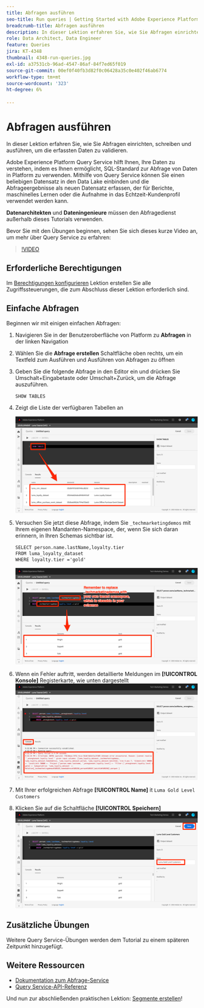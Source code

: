 ```yaml
---
title: Abfragen ausführen
seo-title: Run queries | Getting Started with Adobe Experience Platform for Data Architects and Data Engineers
breadcrumb-title: Abfragen ausführen
description: In dieser Lektion erfahren Sie, wie Sie Abfragen einrichten, schreiben und ausführen, um die erfassten Daten zu validieren.
role: Data Architect, Data Engineer
feature: Queries
jira: KT-4348
thumbnail: 4348-run-queries.jpg
exl-id: a37531cb-96ad-4547-86af-84f7ed65f019
source-git-commit: 00ef0f40fb3d82f0c06428a35c0e402f46ab6774
workflow-type: tm+mt
source-wordcount: '323'
ht-degree: 6%

---
```


# Abfragen ausführen

<!-- 15 min-->
In dieser Lektion erfahren Sie, wie Sie Abfragen einrichten, schreiben und ausführen, um die erfassten Daten zu validieren.

Adobe Experience Platform Query Service hilft Ihnen, Ihre Daten zu verstehen, indem es Ihnen ermöglicht, SQL-Standard zur Abfrage von Daten in Platform zu verwenden. Mithilfe von Query Service können Sie einen beliebigen Datensatz in den Data Lake einbinden und die Abfrageergebnisse als neuen Datensatz erfassen, der für Berichte, maschinelles Lernen oder die Aufnahme in das Echtzeit-Kundenprofil verwendet werden kann.

**Datenarchitekten** und **Dateningenieure** müssen den Abfragedienst außerhalb dieses Tutorials verwenden.

Bevor Sie mit den Übungen beginnen, sehen Sie sich dieses kurze Video an, um mehr über Query Service zu erfahren:
>[!VIDEO](https://video.tv.adobe.com/v/29795?learn=on)

## Erforderliche Berechtigungen

Im [Berechtigungen konfigurieren](configure-permissions.md) Lektion erstellen Sie alle Zugriffssteuerungen, die zum Abschluss dieser Lektion erforderlich sind.

<!-- Settings > **[!UICONTROL Services]** > **[!UICONTROL Query Service]**
* Permission items Data Management > **[!UICONTROL View Datasets]** and  **[!UICONTROL Manage Datasets]**
* Permission item Sandboxes > `Luma Tutorial`
* User-role access to the `Luma Tutorial Platform` product profile
-->

## Einfache Abfragen

Beginnen wir mit einigen einfachen Abfragen:

1. Navigieren Sie in der Benutzeroberfläche von Platform zu **Abfragen** in der linken Navigation
1. Wählen Sie die **Abfrage erstellen** Schaltfläche oben rechts, um ein Textfeld zum Ausführen und Ausführen von Abfragen zu öffnen
1. Geben Sie die folgende Abfrage in den Editor ein und drücken Sie Umschalt+Eingabetaste oder Umschalt+Zurück, um die Abfrage auszuführen.

   ```
   SHOW TABLES
   ```

1. Zeigt die Liste der verfügbaren Tabellen an

   ![TABELLENabfrage ANZEIGEN](assets/queries-showTables.png)


1. Versuchen Sie jetzt diese Abfrage, indem Sie `_techmarketingdemos` mit Ihrem eigenen Mandanten-Namespace, der, wenn Sie sich daran erinnern, in Ihren Schemas sichtbar ist.

   ```
   SELECT person.name.lastName,loyalty.tier
   FROM luma_loyalty_dataset
   WHERE loyalty.tier ='gold'
   ```

   ![Daten aus dem Treuedatensatz auswählen](assets/queries-loyaltySelect.png)

1. Wenn ein Fehler auftritt, werden detaillierte Meldungen im **[!UICONTROL Konsole]** Registerkarte, wie unten dargestellt
   ![Fehler in der Abfrage](assets/queries-error.png)

1. Mit Ihrer erfolgreichen Abfrage **[!UICONTROL Name]** it `Luma Gold Level Customers`
1. Klicken Sie auf die Schaltfläche **[!UICONTROL Speichern]**
   ![Abfrage speichern](assets/queries-loyaltySelect-save.png)


<!--SELECT COUNT(DISTINCT (_techmarketingdemos.systemIdentifier.loyaltyId)) FROM luma_loyalty_dataset 


SELECT _techmarketingdemos.systemIdentifier.loyaltyId, COUNT(_techmarketingdemos.systemIdentifier.loyaltyId)
FROM luma_loyalty_dataset 
GROUP BY _techmarketingdemos.systemIdentifier.loyaltyId
HAVING COUNT(_techmarketingdemos.systemIdentifier.loyaltyId) > 1;-->

## Zusätzliche Übungen

Weitere Query Service-Übungen werden dem Tutorial zu einem späteren Zeitpunkt hinzugefügt.
<!--
## Join Datasets

In this exercise, we will join two datasets `Luma Loyalty Dataset` and `Luma Offline Purchase` to get list of gold customers who have spend over $500 dollars in one purchase.

1. Create a new query
1. Copy and paste following query in query editor and execute, again replacing `_techmarketingdemos` with your own tenant namespace
    
    ```
    SELECT DISTINCT lopd.commerce.order.purchaseID as PurchaseId ,
        lld.person.name.firstName as LastName ,
        lld.person.name.lastName as LastName ,
        lopd.personalEmail.address as email,
        lopd.commerce.order.priceTotal as Total

    FROM luma_loyalty_dataset lld
    JOIN luma_offline_purchase_event_dataset lopd
    ON lopd._techmarketingdemos.systemIdentifier.loyaltyId = lld._techmarketingdemos.systemIdentifier.loyaltyId

    WHERE lld._techmarketingdemos.loyalty.level ='gold' AND lopd.commerce.order.priceTotal >500;
    ```

1. You should get list of Gold Customers who have spend over $500 in single purchase.

## Output datasets

1. Select on Output Dataset button
1. Provide name and description to the dataset
1. Save.
1. Go to **Datasets** under **Data Management** to find new dataset created.

-->
<!--Add content for Adobe Defined Functions-->

## Weitere Ressourcen

* [Dokumentation zum Abfrage-Service](https://experienceleague.adobe.com/docs/experience-platform/query/home.html?lang=de)
* [Query Service-API-Referenz](https://www.adobe.io/experience-platform-apis/references/query-service/)

Und nun zur abschließenden praktischen Lektion: [Segmente erstellen](build-segments.md)!
